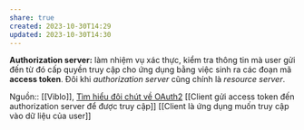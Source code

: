 ```yaml
---
share: true
created: 2023-10-30T14:29
updated: 2023-10-30T14:30
---
```

**Authorization server:** làm nhiệm vụ xác thực, kiểm tra thông tin mà user gửi đến từ đó cấp quyền truy cập cho ứng dụng bằng việc sinh ra các đoạn mã **access token**. Đôi khi _authorization server_ cũng chính là _resource server_.

Nguồn:: [[Viblo]], [Tìm hiểu đôi chút về OAuth2](https://viblo.asia/p/tim-hieu-doi-chut-ve-oauth2-eW65GvMLlDO)
[[Client gửi access token đến authorization server để được truy cập]]
[[Client là ứng dụng muốn truy cập vào dữ liệu của user]]
